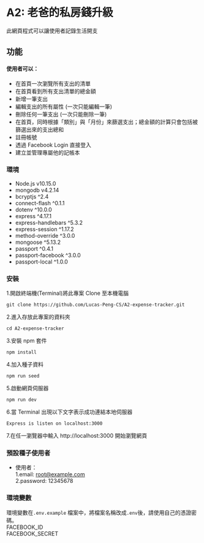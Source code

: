 # A2: 老爸的私房錢升級 

此網頁程式可以讓使用者記錄生活開支

## 功能

#### 使用者可以：

- 在首頁一次瀏覽所有支出的清單
- 在首頁看到所有支出清單的總金額
- 新增一筆支出
- 編輯支出的所有屬性 (一次只能編輯一筆)
- 刪除任何一筆支出 (一次只能刪除一筆)
- 在首頁，同時根據「類別」與「月份」來篩選支出；總金額的計算只會包括被篩選出來的支出總和
- 註冊帳號
- 透過 Facebook Login 直接登入
- 建立並管理專屬他的記帳本

### 環境

- Node.js v10.15.0
- mongodb v4.2.14
- bcryptjs ^2.4
- connect-flash ^0.1.1
- dotenv ^10.0.0
- express ^4.17.1
- express-handlebars ^5.3.2
- express-session ^1.17.2
- method-override ^3.0.0
- mongoose ^5.13.2
- passport ^0.4.1
- passport-facebook ^3.0.0
- passport-local ^1.0.0

### 安裝

1.開啟終端機(Terminal)將此專案 Clone 至本機電腦

`git clone https://github.com/Lucas-Peng-CS/A2-expense-tracker.git`

2.進入存放此專案的資料夾

`cd A2-expense-tracker`

3.安裝 npm 套件

`npm install`

4.加入種子資料

`npm run seed`

5.啟動網頁伺服器

`npm run dev`

6.當 Terminal 出現以下文字表示成功連結本地伺服器

`Express is listen on localhost:3000`

7.在任一瀏覽器中輸入 http://localhost:3000 開始瀏覽網頁

### 預設種子使用者

- 使用者：<br>
  1.email: root@example.com<br>
  2.password: 12345678

### 環境變數

環境變數在`.env.example` 檔案中，將檔案名稱改成`.env`後，請使用自己的憑證密碼。<br>
FACEBOOK_ID<br>
FACEBOOK_SECRET
